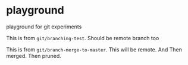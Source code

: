 # playground
playground for git experiments

This is from `git/branching-test`. Should be remote branch too

This is from `git/branch-merge-to-master`. This will be remote. And Then merged. Then pruned.